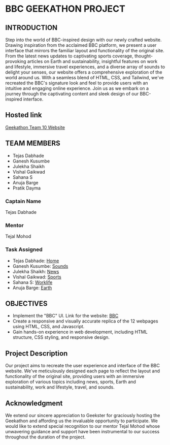 # BBC GEEKATHON PROJECT

## INTRODUCTION

Step into the world of BBC-inspired design with our newly crafted website. Drawing inspiration from the acclaimed BBC platform, we present a user interface that mirrors the familiar layout and functionality of the original site. From the latest news updates to captivating sports coverage, thought-provoking articles on Earth and sustainability, insightful features on work and lifestyle, immersive travel experiences, and a diverse array of sounds to delight your senses, our website offers a comprehensive exploration of the world around us. With a seamless blend of HTML, CSS, and Tailwind, we've recreated the BBC's signature look and feel to provide users with an intuitive and engaging online experience. Join us as we embark on a journey through the captivating content and sleek design of our BBC-inspired interface.

## Hosted link

[Geekathon Team 10 Website](https://geekathon-team-10.vercel.app/)

## TEAM MEMBERS

- Tejas Dabhade
- Ganesh Kusumbe
- Julekha Shaikh
- Vishal Gaikwad
- Sahana S
- Anuja Barge
- Pratik Dayma

### Captain Name

Tejas Dabhade

### Mentor

Tejal Mohod

### Task Assigned

- Tejas Dabhade: [Home](https://geekathon-team-10.vercel.app/index.html)
- Ganesh Kusumbe: [Sounds](https://geekathon-team-10.vercel.app/Geekathon-BBC-website/Ganesh/sounds.html)
- Julekha Shaikh: [News](https://geekathon-team-10.vercel.app/Geekathon-BBC-website/Julekha/dist/NewsPage.html)
- Vishal Gaikwad: [Sports](https://geekathon-team-10.vercel.app/Geekathon-BBC-website/Vishal/sport.html)
- Sahana S: [Worklife](https://geekathon-team-10.vercel.app/Geekathon-BBC-website/Sahana/worklife.html)
- Anuja Barge: [Earth](https://geekathon-team-10.vercel.app/Geekathon-BBC-website/Anuja/earth.html)

## OBJECTIVES

- Implement the "BBC" UI. Link for the website: [BBC](https://www.bbc.com/)
- Create a responsive and visually accurate replica of the 12 webpages using HTML, CSS, and Javascript.
- Gain hands-on experience in web development, including HTML structure, CSS styling, and responsive design.

## Project Description

Our project aims to recreate the user experience and interface of the BBC website. We've meticulously designed each page to reflect the layout and functionality of the original site, providing users with an immersive exploration of various topics including news, sports, Earth and sustainability, work and lifestyle, travel, and sounds.

## Acknowledgment

We extend our sincere appreciation to Geekster for graciously hosting the Geekathon and affording us the invaluable opportunity to participate. We would like to extend special recognition to our mentor Tejal Mohod whose unwavering guidance and support have been instrumental to our success throughout the duration of the project.
